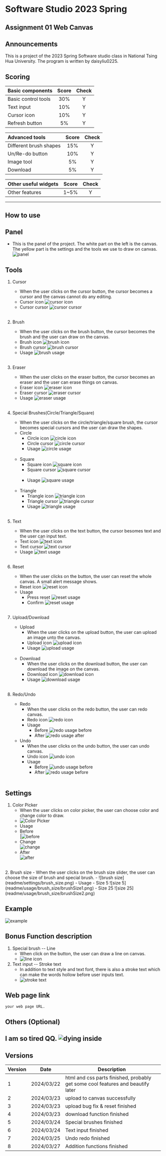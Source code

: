 # Software Studio 2023 Spring
## Assignment 01 Web Canvas

## Announcements
This is a project of the 2023 Spring Software studio class in National Tsing Hua University.
The program is written by daisyliu0225.

## Scoring

| **Basic components**                             | **Score** | **Check** |
| :----------------------------------------------- | :-------: | :-------: |
| Basic control tools                              | 30%       | Y         |
| Text input                                       | 10%       | Y         |
| Cursor icon                                      | 10%       | Y         |
| Refresh button                                   | 5%        | Y         |

| **Advanced tools**                               | **Score** | **Check** |
| :----------------------------------------------- | :-------: | :-------: |
| Different brush shapes                           | 15%       | Y         |
| Un/Re-do button                                  | 10%       | Y         |
| Image tool                                       | 5%        | Y         |
| Download                                         | 5%        | Y         |

| **Other useful widgets**                         | **Score** | **Check** |
| :----------------------------------------------- | :-------: | :-------: |
| Other features                                   | 1~5%      | Y         |

---

## How to use
Panel
-
- This is the panel of the project. The white part on the left is the canvas. The yellow part is the settings and the tools we use to draw on canvas.
![panel](readme/panel.png)<br>

Tools
-
1. Cursor
   - When the user clicks on the cursor button, the cursor becomes a cursor and the canvas cannot do any editing.<br>
   - Cursor icon ![cursor icon](readme/buttons/cursor.png)<br>
   - Cursor cursor ![cursor cursor](resize_cursors/cursor.png)<br><br>
   
2. Brush
   - When the user clicks on the brush button, the cursor becomes the brush and the user can draw on the canvas.<br>
   - Brush icon ![brush icon](readme/buttons/brush.png)<br>
   - Brush cursor ![brush cursor](resize_cursors/brush.png)<br>
   - Usage ![brush usage](readme/usage/tools/brush.png)<br><br>
3. Eraser
   - When the user clicks on the eraser button, the cursor becomes an eraser and the user can erase things on canvas.<br>
   - Eraser icon ![eraser icon](readme/buttons/eraser.png)<br>
   - Eraser cursor ![eraser cursor](resize_cursors/eraser.png)<br>
   - Usage ![eraser usage](readme/usage/tools/eraser.png)<br><br>
4. Special Brushes(Circle/Triangle/Square)
   - When the user clicks on the circle/triangle/square brush, the cursor becomes special cursors and the user can draw the shapes.
   - Circle
     - Circle icon ![circle icon](readme/buttons/circle.png)<br>
     - Circle cursor ![circle cursor](resize_cursors/cursor_circle.png)<br>
     - Usage ![circle usage](readme/usage/tools/circle.png)<br><br>
   - Square
     - Square icon ![square icon](readme/buttons/square.png)<br>
     - Square cursor ![square cursor](resize_cursors/cursor_square1.png)<br><br>
     - Usage ![square usage](readme/usage/tools/square.png)<br><br>
   - Triangle
     - Triangle icon ![triangle icon](readme/buttons/triangle.png)<br>
     - Triangle cursor ![triangle cursor](resize_cursors/cursor_triangle1.png)<br>
     - Usage ![triangle usage](readme/usage/tools/triangle.png)<br><br>
5. Text
   - When the user clicks on the text button, the cursor besomes text and the user can input text.
   - Text icon ![text icon](readme/buttons/text.png)<br>
   - Text cursor ![text cursor](resize_cursors/text1.png)<br>
   - Usage ![text usage](readme/usage/tools/text.png)<br><br>
   
6. Reset
   - When the user clicks on the button, the user can reset the whole canvas. A small alert message shows.
   - Reset icon ![reset icon](readme/buttons/reset.png)<br>
   - Usage
     - Press reset ![reset usage](readme/usage/tools/reset1.png)<br>
     - Confirm ![reset usage](readme/usage/tools/reset2.png)<br><br>
   
7. Upload/Download
   - Upload
     - When the user clicks on the upload button, the user can upload an image unto the canvas.
     - Upload icon ![upload icon](readme/buttons/upload.png)<br>
     - Usage ![upload usage](readme/usage/tools/upload.png)<br><br>
   - Download
     - When the user clicks on the download button, the user can download the image on the canvas.
     - Download icon ![download icon](readme/buttons/download.png)<br>
     - Usage ![download usage](readme/usage/tools/download.png)<br><br>
     
8. Redo/Undo
   - Redo
     - When the user clicks on the redo button, the user can redo canvas.
     - Redo icon ![redo icon](readme/buttons/redo.png)<br>
     - Usage
       - Before ![redo usage before](readme/usage/tools/undoBefore.png)<br>
       - After ![redo usage after](readme/usage/tools/redoAfter.png)<br>
   - Undo
     - When the user clicks on the undo button, the user can undo canvas.
     - Undo icon ![undo icon](readme/buttons/undo.png)<br>
     - Usage
       - Before ![undo usage before](readme/usage/tools/undoBefore.png)<br>
       - After ![redo usage before](readme/usage/tools/undoAfter.png)<br><br>

Settings
-
1. Color Picker
   - When the user clicks on color picker, the user can choose color and change color to draw.
   - ![Color Picker](readme/settings/color_picker.png)
   - Usage
   - Before<br>|![before](readme/usage/color_picker/before.png)
   - Change<br>![change](readme/usage/color_picker/changecolor.png)
   - After<br>![after](readme/usage/color_picker/result.png)
<br>
2. Brush size
   - When the user clicks on the brush size slider, the user can choose the size of brush and special brush.
   - ![brush size](readme/settings/brush_size.png)
   - Usage
   - Size 5 ![size 5](readme/usage/brush_size/brushSize1.png)
   - Size 25 ![size 25](readme/usage/brush_size/brushSize2.png)

Example
-
![example](readme/usage/tools/example.png)

## Bonus Function description
1. Special brush -- Line
   - When click on the button, the user can draw a line on canvas.
   - ![line icon](readme/buttons/line.png)
2. Text input -- Stroke text
   - In addition to text style and text font, there is also a stroke text which can make the words hollow before user inputs text.
   - ![stroke text](readme/settings/font_settings2.png)

## Web page link

    your web page URL.

## Others (Optional)

I am so tired QQ.
![dying inside](readme/dying_inside.png)
---

## Versions
| Version | Date | Description |
|---|---|---|
|1|2024/03/22|html and css parts finished, probably get some cool features and beautify later|
|2|2024/03/23|upload to canvas successfully|
|3|2024/03/23|upload bug fix & reset finished|
|4|2024/03/23|download function finished|
|5|2024/03/24|Special brushes finished|
|6|2024/03/24|Text input finished|
|7|2024/03/25|Undo redo finished|
|8|2024/03/27|Addition functions finished|
